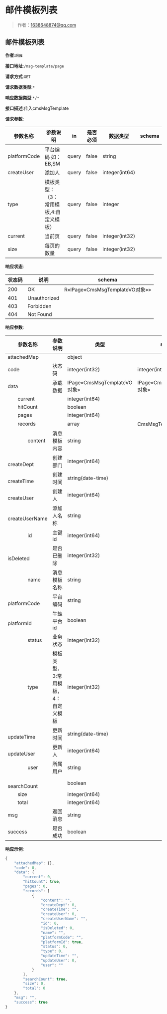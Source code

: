# 邮件模板列表

> 作者：1638648874@qq.com

## 邮件模板列表

**作者**:`胡雍`

**接口地址**:`/msg-template/page`


**请求方式**:`GET`


**请求数据类型**:`*`


**响应数据类型**:`*/*`


**接口描述**:传入cmsMsgTemplate


**请求参数**:


| 参数名称 | 参数说明 | in    | 是否必须 | 数据类型 | schema |
| -------- | -------- | ----- | -------- | -------- | ------ |
|platformCode|平台编码 如：EB,SM|query|false|string||
|createUser|添加人|query|false|integer(int64)|||
|type|模板类型：（3：常用模板,4:自定义模板）|query|false|integer|||
|current|当前页|query|false|integer(int32)||
|size|每页的数量|query|false|integer(int32)||


**响应状态**:


| 状态码 | 说明 | schema |
| -------- | -------- | ----- | 
|200|OK|R«IPage«CmsMsgTemplateVO对象»»|
|401|Unauthorized||
|403|Forbidden||
|404|Not Found|||


**响应参数**:


| 参数名称 | 参数说明 | 类型 | schema |
| -------- | -------- | ----- |----- | 
|attachedMap||object||
|code|状态码|integer(int32)|integer(int32)|
|data|承载数据|IPage«CmsMsgTemplateVO对象»|IPage«CmsMsgTemplateVO对象»|
|&emsp;&emsp;current||integer(int64)||
|&emsp;&emsp;hitCount||boolean||
|&emsp;&emsp;pages||integer(int64)||
|&emsp;&emsp;records||array|CmsMsgTemplateVO对象|
|&emsp;&emsp;&emsp;&emsp;content|消息模板内容|string||
|&emsp;&emsp;&emsp;&emsp;createDept|创建部门|integer(int64)||
|&emsp;&emsp;&emsp;&emsp;createTime|创建时间|string(date-time)||
|&emsp;&emsp;&emsp;&emsp;createUser|创建人|integer(int64)||
|&emsp;&emsp;&emsp;&emsp;createUserName|添加人名称|string||
|&emsp;&emsp;&emsp;&emsp;id|主键id|integer(int64)||
|&emsp;&emsp;&emsp;&emsp;isDeleted|是否已删除|integer(int32)||
|&emsp;&emsp;&emsp;&emsp;name|消息模板名称|string||
|&emsp;&emsp;&emsp;&emsp;platformCode|平台编码|string||
|&emsp;&emsp;&emsp;&emsp;platformId|牛蛙平台id|boolean||
|&emsp;&emsp;&emsp;&emsp;status|业务状态|integer(int32)||
|&emsp;&emsp;&emsp;&emsp;type|模板类型，3:常用模板，4：自定义模板|integer(int32)||
|&emsp;&emsp;&emsp;&emsp;updateTime|更新时间|string(date-time)||
|&emsp;&emsp;&emsp;&emsp;updateUser|更新人|integer(int64)||
|&emsp;&emsp;&emsp;&emsp;user|所属用户|string||
|&emsp;&emsp;searchCount||boolean||
|&emsp;&emsp;size||integer(int64)||
|&emsp;&emsp;total||integer(int64)||
|msg|返回消息|string||
|success|是否成功|boolean||


**响应示例**:
```javascript
{
	"attachedMap": {},
	"code": 0,
	"data": {
		"current": 0,
		"hitCount": true,
		"pages": 0,
		"records": [
			{
				"content": "",
				"createDept": 0,
				"createTime": "",
				"createUser": 0,
				"createUserName": "",
				"id": 0,
				"isDeleted": 0,
				"name": "",
				"platformCode": "",
				"platformId": true,
				"status": 0,
				"type": 0,
				"updateTime": "",
				"updateUser": 0,
				"user": ""
			}
		],
		"searchCount": true,
		"size": 0,
		"total": 0
	},
	"msg": "",
	"success": true
}
```